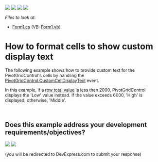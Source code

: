 <!-- default badges list -->
![](https://img.shields.io/endpoint?url=https://codecentral.devexpress.com/api/v1/VersionRange/128581977/17.1.4%2B)
[![](https://img.shields.io/badge/Open_in_DevExpress_Support_Center-FF7200?style=flat-square&logo=DevExpress&logoColor=white)](https://supportcenter.devexpress.com/ticket/details/T537319)
[![](https://img.shields.io/badge/📖_How_to_use_DevExpress_Examples-e9f6fc?style=flat-square)](https://docs.devexpress.com/GeneralInformation/403183)
[![](https://img.shields.io/badge/💬_Leave_Feedback-feecdd?style=flat-square)](#does-this-example-address-your-development-requirementsobjectives)
<!-- default badges end -->
<!-- default file list -->
*Files to look at*:

* [Form1.cs](./CS/WinFormsPivotCustomCellDisplayText/Form1.cs) (VB: [Form1.vb](./VB/VBWinFormsPivotCustomCellDisplayText/Form1.vb))
<!-- default file list end -->
# How to format cells  to show custom display text


<p>The following example shows how to provide custom text for the PivotGridControl's cells by handling the <a href="https://documentation.devexpress.com/windowsforms/DevExpress.XtraPivotGrid.PivotGridControl.CustomCellDisplayText.event">PivotGridControl.CustomCellDisplayText</a> event.</p>
<p>In this example, if a <a href="https://documentation.devexpress.com/WindowsForms/1691/Controls-and-Libraries/Pivot-Grid/UI-Elements/Totals">row total value</a> is less than 2000, PivotGridControl displays the 'Low' value instead. If the value exceeds 6000, 'High' is displayed; otherwise, 'Middle'.</p>

<br/>


<!-- feedback -->
## Does this example address your development requirements/objectives?

[<img src="https://www.devexpress.com/support/examples/i/yes-button.svg"/>](https://www.devexpress.com/support/examples/survey.xml?utm_source=github&utm_campaign=winforms-pivot-grid-show-custom-display-text&~~~was_helpful=yes) [<img src="https://www.devexpress.com/support/examples/i/no-button.svg"/>](https://www.devexpress.com/support/examples/survey.xml?utm_source=github&utm_campaign=winforms-pivot-grid-show-custom-display-text&~~~was_helpful=no)

(you will be redirected to DevExpress.com to submit your response)
<!-- feedback end -->
